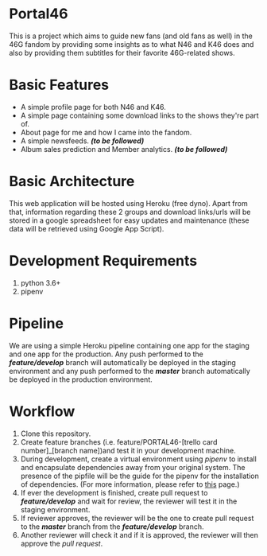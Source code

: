 # Portal46
This is a project which aims to guide new fans (and old fans as well) in the 46G fandom by providing some insights as to what N46 and K46 does and also by providing them subtitles for their favorite 46G-related shows.

# Basic Features
- A simple profile page for both N46 and K46.
- A simple page containing some download links to the shows they're part of.
- About page for me and how I came into the fandom.
- A simple newsfeeds. _**(to be followed)**_
- Album sales prediction and Member analytics. _**(to be followed)**_

# Basic Architecture
This web application will be hosted using Heroku (free dyno). Apart from that, information regarding these 2 groups and download links/urls will be stored in a google spreadsheet for easy updates and maintenance (these data will be retrieved using Google App Script).

# Development Requirements
1. python 3.6+
2. pipenv

# Pipeline
We are using a simple Heroku pipeline containing one app for the staging and one app for the production. Any push performed to the _**feature/develop**_ branch will automatically be deployed in the staging environment and any push performed to the _**master**_ branch automatically be deployed in the production environment.

# Workflow
1. Clone this repository.
2. Create feature branches (i.e. feature/PORTAL46-[trello card number]_[branch name])and test it in your development machine.
3. During development, create a virtual environment using _pipenv_ to install and encapsulate dependencies away from your original system. The presence of the pipfile will be the guide for the pipenv for the installation of dependencies. (For more information, please refer to [this](https://devcenter.heroku.com/articles/getting-started-with-python#declare-app-dependencies) page.)
4. If ever the development is finished, create pull request to _**feature/develop**_ and wait for review, the reviewer will test it in the staging environment.
5. If reviewer approves, the reviewer will be the one to create pull request to the _**master**_ branch from the _**feature/develop**_ branch.
6. Another reviewer will check it and if it is approved, the reviewer will then approve the _pull request_.
